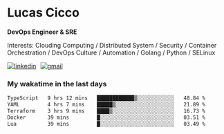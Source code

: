 # Lucas Cicco

**DevOps Engineer & SRE**

Interests: Clouding Computing / Distributed System / Security / Container Orchestration / DevOps Culture / Automation / Golang / Python / SELinux
 
<div style="display: flex; align-items: center; gap: 10px;">
  <a href="https://www.linkedin.com/in/lucas-vitor-de-cicco" target="_blank">
    <img
      src="https://img.shields.io/badge/-LinkedIn-%230077B5?style=for-the-badge&logo=linkedin&logoColor=white"
      alt="linkedin"
      target="_blank" 
    />
  </a>
  <a href="mailto:lucasvitorx1@gmail.com">
      <img
        src="https://img.shields.io/badge/-Gmail-%23333?style=for-the-badge&logo=gmail&logoColor=white"
        alt="gmail"
        target="_blank"
      />
  </a>
</div>

### My wakatime in the last days

<!--START_SECTION:waka-->

```txt
TypeScript   9 hrs 12 mins   ████████████▒░░░░░░░░░░░░   48.84 %
YAML         4 hrs 7 mins    █████▒░░░░░░░░░░░░░░░░░░░   21.89 %
Terraform    3 hrs 9 mins    ████▒░░░░░░░░░░░░░░░░░░░░   16.73 %
Docker       39 mins         █░░░░░░░░░░░░░░░░░░░░░░░░   03.51 %
Lua          39 mins         █░░░░░░░░░░░░░░░░░░░░░░░░   03.49 %
```

<!--END_SECTION:waka-->

